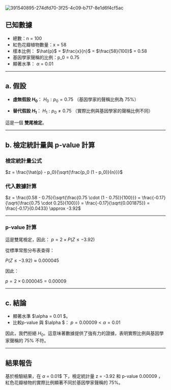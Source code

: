![391540895-274dfd70-3f25-4c09-b717-8e1d6f4cf5ac](https://github.com/user-attachments/assets/65daa30a-3213-40db-b020-6c695ac0945c)
## 已知數據
- 總數：n = 100
- 紅色花瓣植物數量：x = 58
- 樣本比例： $\hat{p}\$ = $\frac{x}{n}$ = $\frac{58}{100}\$ = 0.58
- 基因學家聲稱的比例：p_0 = 0.75
- 顯著水準： $\alpha$ = 0.01 

---

## a. 假設
- **虛無假設 $H_0$**：
   $H_0: p_0 = 0.75$
  （基因學家的聲稱比例為 75%）

- **替代假設 $H_1$**：
  $H_1: p_0 \neq 0.75$
  （實際比例與基因學家的聲稱比例不同）

這是一個 **雙尾檢定**。

---

## b. 檢定統計量與 p-value 計算
### 檢定統計量公式
$z = \frac{\hat{p} - p_0}{\sqrt{\frac{p_0 (1 - p_0)}{n}}}$

### 代入數據計算
$z = \frac{0.58 - 0.75}{\sqrt{\frac{0.75 \cdot (1 - 0.75)}{100}}} = \frac{-0.17}{\sqrt{\frac{0.75 \cdot 0.25}{100}}} = \frac{-0.17}{\sqrt{0.001875}} = \frac{-0.17}{0.0433} \approx -3.92$

---

### p-value 計算

這是雙尾檢定，因此：
$p = 2 \times P(Z \leq -3.92)$

從標準常態分布表查得：

$P(Z \leq -3.92) \approx 0.000045$

因此：

$p = 2 \times 0.000045 = 0.00009$

---
## c. 結論
- 顯著水準 $\alpha = 0.01 \$。
- 比較p-value 與 $\alpha \$：
  $p = 0.00009 < \alpha = 0.01$

因此，我們拒絕 $H_0$。這意味著數據提供了強有力的證據，表明實際比例與基因學家聲稱的 75% 不符。

---
## 結果報告
基於檢驗結果，在 $\alpha$ = 0.01$ 下，檢定統計量 z = -3.92 和 p-value 0.00009 ，紅色花瓣植物的實際比例顯著不同於基因學家聲稱的 75%。
